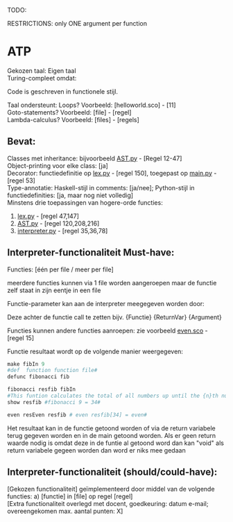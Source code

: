 
TODO:


RESTRICTIONS:
 only ONE argument per function



# ATP
Gekozen taal: Eigen taal  
Turing-compleet omdat:

Code is geschreven in functionele stijl.

Taal ondersteunt:
Loops? Voorbeeld: [helloworld.sco] - [11]  
Goto-statements? Voorbeeld: [file] - [regel]  
Lambda-calculus? Voorbeeld: [files] - [regels]  

## Bevat: 
Classes met inheritance: bijvoorbeeld [AST.py](AST.py) - [Regel 12-47]  
Object-printing voor elke class: [ja]  
Decorator: functiedefinitie op [lex.py](lex.py) - [regel 150], toegepast op [main.py](main.py) - [regel 53]  
Type-annotatie: Haskell-stijl in comments: [ja/nee]; Python-stijl in functiedefinities: [ja, maar nog niet volledig]   
Minstens drie toepassingen van hogere-orde functies:  
1. [lex.py](lex.py) - [regel 47,147]
2. [AST.py](AST.py) - [regel 120,208,216]
3. [interpreter.py](interpreter.py) - [regel 35,36,78]

## Interpreter-functionaliteit Must-have:  
Functies: [één per file / meer per file]  

meerdere functies kunnen via 1 file worden aangeroepen
maar de functie zelf staat in zijn eentje in een file

Functie-parameter kan aan de interpreter meegegeven worden door:

Deze achter de functie call te zetten bijv. {Functie} {ReturnVar} {Argument} 

Functies kunnen andere functies aanroepen: zie voorbeeld [even.sco](even.sco) - [regel 15]  

Functie resultaat wordt op de volgende manier weergegeven: 

```python
make fibIn 9
#def  function function file#
defunc fibonacci fib

fibonacci resfib fibIn
#This funtion calculates the total of all numbers up until the {n}th number in the fibonacci sequence #
show resfib #fibonacci 9 = 34#

even resEven resfib # even resfib[34] = even#

```
Het resultaat kan in de functie getoond worden of via de return variabele terug gegeven worden en in de main getoond worden. Als er geen return waarde nodig is omdat deze in de funtie al getoond word dan kan "void" als return variabele gegeen worden dan word er niks mee gedaan

## Interpreter-functionaliteit (should/could-have):  
[Gekozen functionaliteit] geïmplementeerd door middel van de volgende functies: a) [functie] in [file] op regel [regel]  
[Extra functionaliteit overlegd met docent, goedkeuring: datum e-mail; overeengekomen max. aantal punten: X]  
